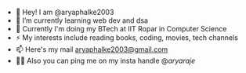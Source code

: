 - 👋 Hey! I am @aryaphalke2003  
- 🌱 I’m currently learning web dev and dsa
- 💬 Currently I'm doing my BTech at IIT Ropar in Computer Science
- ⚡ My interests include reading books, coding, movies, tech channels
- 📫 Here's my mail aryaphalke2003@gmail.com 
- 🧑‍💼 Also you can ping me on my insta handle @_aryaraje_


<!--
**aryaphalke2003/aryaphalke2003** is a ✨ _special_ ✨ repository because its `README.md` (this file) appears on your GitHub profile.

Here are some ideas to get you started:
- 👯 I’m looking to collaborate on any backend proje
- 🤔 I’m looking for help with ...


- 🔭 I’m currently working on ...
- 💬 Ask me about ...
-->

